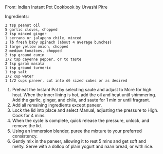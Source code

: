 From: Indian Instant Pot Cookbook by Urvashi Pitre

Ingredients:

    2 tsp peanut oil
    5 garlic cloves, chopped
    2 tsp minced ginger
    1 serrano or jalapeno chile, minced
    1 lb fresh baby spinach (about 4 average bunches)
    1 large yellow onion, chopped
    2 medium tomatoes, chopped
    2 tsp ground cumin
    1/2 tsp cayenne pepper, or to taste
    2 tsp garam masala
    1 tsp ground turmeric
    1 tsp salt
    1/2 cup water
    1 1/2 cups paneer, cut into d6 sized cubes or as desired

1. Preheat the Instant Pot by selecting saute and adjust to More for high heat. When the inner lining is hot, add the oil and heat until shimmering. Add the garlic, ginger, and chile, and saute for 1 min or until fragrant.
2. Add all remaining ingredients except paneer.
3. Lock the lid into place and select Manual, adjusting the pressure to High. Cook for 4 mins.
4. When the cycle is complete, quick release the pressure, unlock, and remove the lid.
5. Using an immersion blender, puree the mixture to your preferred consistency.
6. Gently mix in the paneer, allowing it to rest 5 mins and get soft and melty. Serve with a dollop of plain yogurt and naan bread, or with rice.
